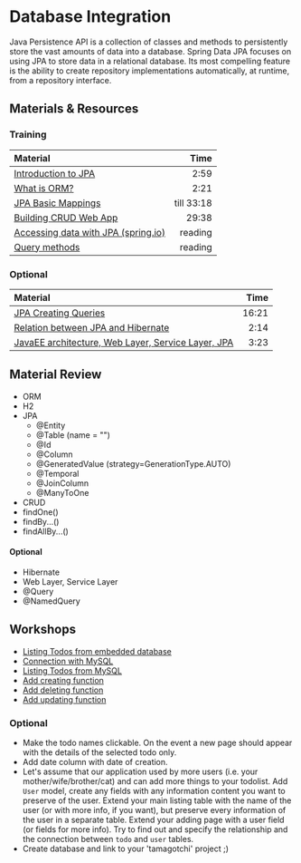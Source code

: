 # Database Integration
Java Persistence API is a collection of classes and methods to persistently store the vast amounts of data into a database. Spring Data JPA focuses on using JPA to store data in a relational database. Its most compelling feature is the ability to create repository implementations automatically, at runtime, from a repository interface.

## Materials & Resources

### Training
| Material | Time |
|:---------|-----:|
|[Introduction to JPA](https://www.youtube.com/watch?v=WZLTwbeENGs)|2:59|
|[What is ORM?](https://www.youtube.com/watch?v=LooPUh5_QKI)|2:21|
|[JPA Basic Mappings](https://www.youtube.com/watch?v=8FC_h1xuh-s&t=1)|till 33:18|
|[Building CRUD Web App](https://www.youtube.com/watch?v=TcP5kFPq354&t=1)|29:38|
|[Accessing data with JPA (spring.io)](https://spring.io/guides/gs/accessing-data-jpa/)|reading|
|[Query methods](https://docs.spring.io/spring-data/jpa/docs/current/reference/html/#jpa.query-methods)|reading|

### Optional
| Material | Time |
|:---------|-----:|
|[JPA Creating Queries](https://www.youtube.com/watch?v=tU-sVLtHK7M)|16:21|
|[Relation between JPA and Hibernate](https://www.youtube.com/watch?v=L8JZi_rWBYM)|2:14|
|[JavaEE architecture, Web Layer, Service Layer, JPA](https://www.youtube.com/watch?v=wgklrYfaldk)|3:23|

## Material Review
- ORM
- H2
- JPA
  - @Entity
  - @Table (name = "<name to use>")
  - @Id
  - @Column
  - @GeneratedValue
    (strategy=GenerationType.AUTO)
  - @Temporal
  - @JoinColumn
  - @ManyToOne
- CRUD
- findOne()
- findBy...()
- findAllBy...()


#### Optional
- Hibernate
- Web Layer, Service Layer
- @Query
- @NamedQuery

## Workshops
- [Listing Todos from embedded database](./workshops/ListingTodosWithH2.md)
- [Connection with MySQL](./workshops/ConnectionWithMySQL.md)
- [Listing Todos from MySQL](./workshops/ListingTodosfromMySQL.md)
- [Add creating function](./workshops/CreatingFunction.md)
- [Add deleting function](./workshops/DeletingFunction.md)
- [Add updating function](./workshops/UpdatingFunction.md)

### Optional
- Make the todo names clickable. On the event a new page should appear with the details of the selected todo only.
- Add date column with date of creation.
- Let's assume that our application used by more users (i.e. your mother/wife/brother/cat) and can add more things to your todolist. Add `User` model, create any fields with any information content you want to preserve of the user. Extend your main listing table with the name of the user (or with more info, if you want), but preserve every information of the user in a separate table. Extend your adding page with a user field (or fields for more info).
Try to find out and specify the relationship and the connection between `todo` and `user` tables.
- Create database and link to your 'tamagotchi' project ;)
